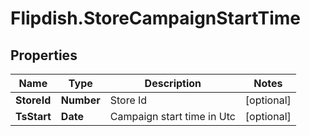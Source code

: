 # Flipdish.StoreCampaignStartTime

## Properties
Name | Type | Description | Notes
------------ | ------------- | ------------- | -------------
**StoreId** | **Number** | Store Id | [optional] 
**TsStart** | **Date** | Campaign start time in Utc | [optional] 


